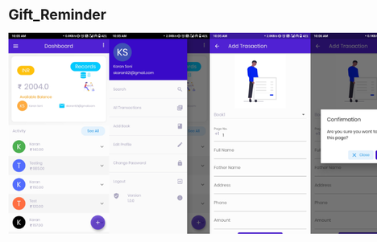 # Gift_Reminder


<div style="display:flex;flex-direction:row">
  <img src="https://github.com/skaran921/Gift_Reminder/blob/master/screenshots/Screenshot_2020-06-12-10-05-51-589_com.example.gift_reminder.jpg" width="250" height="400">
  <img src="https://github.com/skaran921/Gift_Reminder/blob/master/screenshots/Screenshot_2020-06-12-10-05-54-833_com.example.gift_reminder.jpg" width="250" height="400">
  <img src="https://github.com/skaran921/Gift_Reminder/blob/master/screenshots/Screenshot_2020-06-12-10-05-58-798_com.example.gift_reminder.jpg" width="250" height="400">
  <img src="https://github.com/skaran921/Gift_Reminder/blob/master/screenshots/Screenshot_2020-06-12-10-06-04-669_com.example.gift_reminder.jpg" width="250" height="400">
  <img src="https://github.com/skaran921/Gift_Reminder/blob/master/screenshots/Screenshot_2020-06-12-10-06-11-276_com.example.gift_reminder.jpg" width="250" height="400">
  <img src="https://github.com/skaran921/Gift_Reminder/blob/master/screenshots/Screenshot_2020-06-12-10-06-15-650_com.example.gift_reminder.jpg" width="250" height="400">
  <img src="https://github.com/skaran921/Gift_Reminder/blob/master/screenshots/Screenshot_2020-06-12-10-06-22-600_com.example.gift_reminder.jpg" width="250" height="400">
  <img src="https://github.com/skaran921/Gift_Reminder/blob/master/screenshots/Screenshot_2020-06-12-10-06-28-685_com.example.gift_reminder.jpg" width="250" height="400">
  <img src="https://github.com/skaran921/Gift_Reminder/blob/master/screenshots/Screenshot_2020-06-12-10-06-44-179_com.example.gift_reminder.jpg" width="250" height="400">
  <img src="https://github.com/skaran921/Gift_Reminder/blob/master/screenshots/Screenshot_2020-06-12-10-06-50-869_com.example.gift_reminder.jpg" width="250" height="400">


</div>
